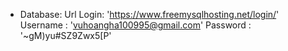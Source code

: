 * Database: 
    Url Login: 'https://www.freemysqlhosting.net/login/'
    Username : 'vuhoangha100995@gmail.com'
    Password : '~gM)yu#SZ9Zwx5[P'
